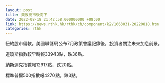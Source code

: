```yaml
---
layout: post
title: 美股開市後向下
date: 2022-08-18 21:42:58.000000000 +08:00
link: https://news.rthk.hk/rthk/ch/component/k2/1663031-20220818.htm
categories: rthk
---
```


紐約股市偏軟。美國聯儲局公布7月政策會議記錄後，投資者關注未來加息前景。

道瓊斯指數較早時報33943點，跌36點。

納斯達克指數報12917點，跌20點。

標準普爾500指數報4270點，跌3點。

